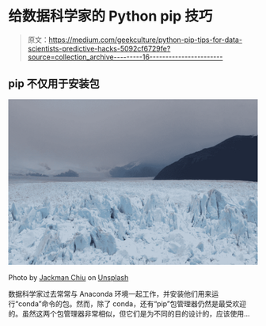 # 给数据科学家的 Python pip 技巧

> 原文：<https://medium.com/geekculture/python-pip-tips-for-data-scientists-predictive-hacks-5092cf6729fe?source=collection_archive---------16----------------------->

## pip 不仅用于安装包

![](img/0145357be3af6b541e32ee395a86a730.png)

Photo by [Jackman Chiu](https://unsplash.com/@jackmanchiu?utm_source=medium&utm_medium=referral) on [Unsplash](https://unsplash.com?utm_source=medium&utm_medium=referral)

数据科学家过去常常与 Anaconda 环境一起工作，并安装他们用来运行“conda”命令的包。然而，除了 conda，还有“pip”包管理器仍然是最受欢迎的。虽然这两个包管理器非常相似，但它们是为不同的目的设计的，应该使用…